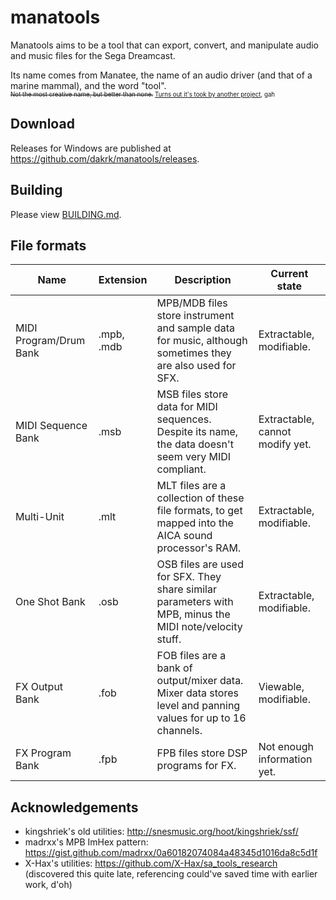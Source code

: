 # manatools

Manatools aims to be a tool that can export, convert, and manipulate audio and music files for the Sega Dreamcast.

Its name comes from Manatee, the name of an audio driver (and that of a marine mammal), and the word "tool".<br/>
<sub><sup><s>Not the most creative name, but better than none.</s> [Turns out it's took by another project](https://github.com/manatools), gah</sup></sub>

## Download

Releases for Windows are published at https://github.com/dakrk/manatools/releases.

## Building

Please view [BUILDING.md](BUILDING.md).

## File formats

<!--
	is there really no way to make a table cell span multiple lines in markdown source code? ugh
	maybe I shouldn't use a table for data this long
-->
| Name                   | Extension      | Description                                                                                                    | Current state                                             |
| ---------------------- | -------------- | -------------------------------------------------------------------------------------------------------------- | --------------------------------------------------------- |
| MIDI Program/Drum Bank | .mpb, .mdb     | MPB/MDB files store instrument and sample data for music, although sometimes they are also used for SFX.       | Extractable, modifiable.                                  |
| MIDI Sequence Bank     | .msb           | MSB files store data for MIDI sequences. Despite its name, the data doesn't seem very MIDI compliant.          | Extractable, cannot modify yet.                           |
| Multi-Unit             | .mlt           | MLT files are a collection of these file formats, to get mapped into the AICA sound processor's RAM.           | Extractable, modifiable.                                  |
| One Shot Bank          | .osb           | OSB files are used for SFX. They share similar parameters with MPB, minus the MIDI note/velocity stuff.        | Extractable, modifiable.                                  |
| FX Output Bank         | .fob           | FOB files are a bank of output/mixer data. Mixer data stores level and panning values for up to 16 channels.   | Viewable, modifiable.                                     |
| FX Program Bank        | .fpb           | FPB files store DSP programs for FX.                                                                           | Not enough information yet.                               |

## Acknowledgements

- kingshriek's old utilities: http://snesmusic.org/hoot/kingshriek/ssf/
- madrxx's MPB ImHex pattern: https://gist.github.com/madrxx/0a60182074084a48345d1016da8c5d1f
- X-Hax's utilities: https://github.com/X-Hax/sa_tools_research (discovered this quite late, referencing could've saved time with earlier work, d'oh)
